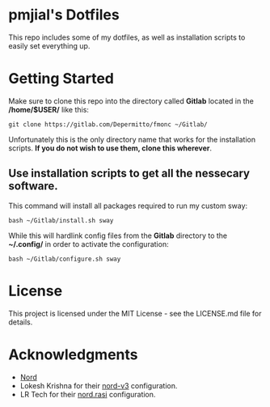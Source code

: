 # pmjial's Dotfiles
This repo includes some of my dotfiles, as well as installation scripts to easily set everything up.

# Getting Started
Make sure to clone this repo into the directory called **Gitlab** located in the **/home/$USER/** like this:

``` 
git clone https://gitlab.com/Depermitto/fmonc ~/Gitlab/
```

Unfortunately this is the only directory name that works for the installation scripts. **If you do not wish to use them, clone this wherever**.

## Use installation scripts to get all the nessecary software.
This command will install all packages required to run my custom sway:
```
bash ~/Gitlab/install.sh sway
```
While this will hardlink config files from the **Gitlab** directory to the **~/.config/** in order to activate the configuration:
```
bash ~/Gitlab/configure.sh sway
```

# License
This project is licensed under the MIT License - see the LICENSE.md file for details.

# Acknowledgments
* [Nord](https://www.nordtheme.com/)
* Lokesh Krishna for their [nord-v3](https://github.com/lokesh-krishna/dotfiles/tree/main/nord-v3) configuration.
* LR Tech for their [nord.rasi](https://github.com/lr-tech/rofi-themes-collection) configuration.

